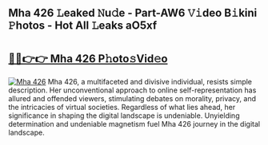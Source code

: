 ## Mha 426 𝙻eaked 𝙽u𝚍e - Part-AW6 𝚅𝚒deo B𝚒kini 𝙿hotos - Hot All 𝙻eaks aO5xf

# <h2><a href="http://ld6cf0.urlbe.top/?page=Mha+426">🔗🔗👉👉 Mha 426 P𝚑oto𝚜Vid𝚎o</a></h2>

[![Mha 426](https://i.imgur.com/eBuTRDB.gif)](http://ld6cf0.urlbe.top/?page=Mha+426)
Mha 426, a multifaceted and divisive individual, resists simple description. Her unconventional approach to online self-representation has allured and offended viewers, stimulating debates on morality, privacy, and the intricacies of virtual societies. Regardless of what lies ahead, her significance in shaping the digital landscape is undeniable. Unyielding determination and undeniable magnetism fuel Mha 426 journey in the digital landscape.
